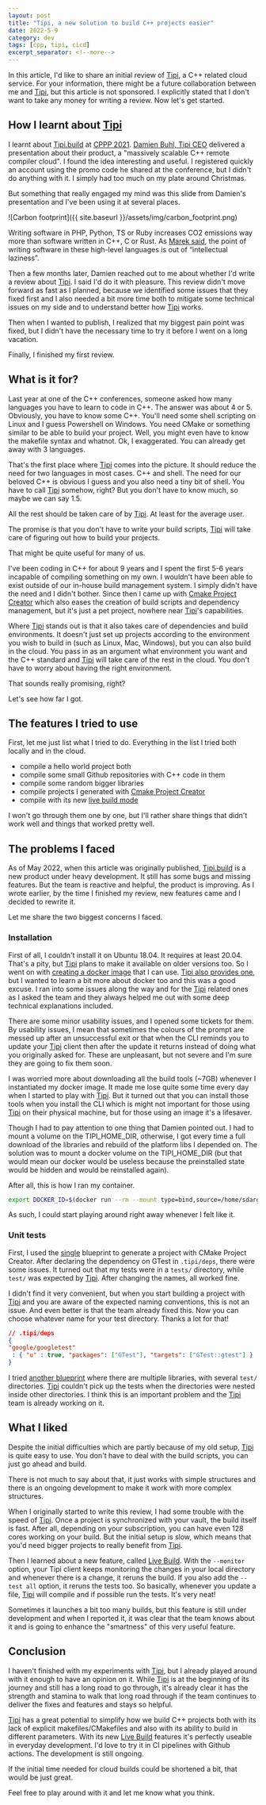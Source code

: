 ```yaml
---
layout: post
title: "Tipi, a new solution to build C++ projects easier"
date: 2022-5-9
category: dev
tags: [cpp, tipi, cicd]
excerpt_separator: <!--more-->
---
```

In this article, I'd like to share an initial review of [Tipi](https://tipi.build/), a C++ related cloud service. For your information, there might be a future collaboration between me and [Tipi](https://tipi.build/), but this article is not sponsored. I explicitly stated that I don't want to take any money for writing a review. Now let's get started.
<!--more-->

## How I learnt about [Tipi](https://tipi.build/)

I learnt about [Tipi.build](https://tipi.build/) at [CPPP 2021](https://www.sandordargo.com/blog/2021/12/15/trip-report-cppp2021). [Damien Buhl, Tipi CEO](https://twitter.com/daminetreg) delivered a presentation about their product, a "massively scalable C++ remote compiler cloud". I found the idea interesting and useful. I registered quickly an account using the promo code he shared at the conference, but I didn't do anything with it. I simply had too much on my plate around Christmas.

But something that really engaged my mind was this slide from Damien's presentation and I've been using it at several places.

![Carbon footprint]({{ site.baseurl }}/assets/img/carbon_footprint.png)

Writing software in PHP, Python, TS or Ruby increases CO2 emissions way more than software written in C++, C or Rust. As [Marek said](https://twitter.com/mrkkrj/status/1467798371670925315), the point of writing software in these high-level languages is out of “intellectual laziness”.

Then a few months later, Damien reached out to me about whether I'd write a review about [Tipi](https://tipi.build/). I said I'd do it with pleasure. This review didn't move forward as fast as I planned, because we identified some issues that they fixed first and I also needed a bit more time both to mitigate some technical issues on my side and to understand better how [Tipi](https://tipi.build/) works.

Then when I wanted to publish, I realized that my biggest pain point was fixed, but I didn't have the necessary time to try it before I went on a long vacation.

Finally, I finished my first review.

## What is it for?

Last year at one of the C++ conferences, someone asked how many languages you have to learn to code in C++. The answer was about 4 or 5. Obviously, you have to know some C++. You'll need some shell scripting on Linux and I guess Powershell on Windows. You need CMake or something similar to be able to build your project. Well, you might even have to know the makefile syntax and whatnot. Ok, I exaggerated. You can already get away with 3 languages.

That's the first place where [Tipi](https://tipi.build/) comes into the picture. It should reduce the need for two languages in most cases. C++ and shell. The need for our beloved C++ is obvious I guess and you also need a tiny bit of shell. You have to call [Tipi](https://tipi.build/) somehow, right? But you don't have to know much, so maybe we can say 1.5.

All the rest should be taken care of by [Tipi](https://tipi.build/). At least for the average user.

The promise is that you don't have to write your build scripts, [Tipi](https://tipi.build/) will take care of figuring out how to build your projects. 

That might be quite useful for many of us.

I've been coding in C++ for about 9 years and I spent the first 5-6 years incapable of compiling something on my own. I wouldn't have been able to exist outside of our in-house build management system. I simply didn't have the need and I didn't bother. Since then I came up with [Cmake Project Creator](https://github.com/sandordargo/cmake-project-creator) which also eases the creation of build scripts and dependency management, but it's just a pet project, nowhere near [Tipi](https://tipi.build/)'s capabilities.

Where [Tipi](https://tipi.build/) stands out is that it also takes care of dependencies and build environments. It doesn't just set up projects according to the environment you wish to build in (such as Linux, Mac, Windows), but you can also build in the cloud. You pass in as an argument what environment you want and the C++ standard and [Tipi](https://tipi.build/) will take care of the rest in the cloud. You don't have to worry about having the right environment.

That sounds really promising, right?

Let's see how far I got.

## The features I tried to use

First, let me just list what I tried to do. Everything in the list I tried both locally and in the cloud.

- compile a hello world project both 
- compile some small Github repositories with C++ code in them
- compile some random bigger libraries
- compile projects I generated with [Cmake Project Creator](https://github.com/sandordargo/cmake-project-creator)
- compile with its new [live build mode](https://tipi.build/explore/live-build)

I won't go through them one by one, but I'll rather share things that didn't work well and things that worked pretty well.

## The problems I faced

As of May 2022, when this article was originally published, [Tipi.build](https://tipi.build/) is a new product under heavy development. It still has some bugs and missing features. But the team is reactive and helpful, the product is improving. As I wrote earlier, by the time I finished my review, new features came and I decided to rewrite it.

Let me share the two biggest concerns I faced.

###  Installation

First of all, I couldn't install it on Ubuntu 18.04. It requires at least 20.04. That's a pity, but [Tipi](https://tipi.build/) plans to make it available on older versions too. So I went on with [creating a docker image](https://github.com/sandordargo/tipi-container) that I can use. [Tipi also provides one](https://hub.docker.com/r/tipibuild/tipi-ubuntu), but I wanted to learn a bit more about docker too and this was a good excuse. I ran into some issues along the way and for the [Tipi](https://tipi.build/) related ones as I asked the team and they always helped me out with some deep technical explanations included.

There are some minor usability issues, and I opened some tickets for them. By usability issues, I mean that sometimes the colours of the prompt are messed up after an unsuccessful exit or that when the CLI reminds you to update your [Tipi](https://tipi.build/) client then after the update it returns instead of doing what you originally asked for. These are unpleasant, but not severe and I'm sure they are going to fix them soon.

I was worried more about downloading all the build tools (\~7GB) whenever I instantiated my docker image. It made me lose quite some time every day when I started to play with [Tipi](https://tipi.build/). But it turned out that you can install those tools when you install the CLI which is might not important for those using [Tipi](https://tipi.build/) on their physical machine, but for those using an image it's a lifesaver.

Though I had to pay attention to one thing that Damien pointed out. I had to mount a volume on the TIPI_HOME_DIR, otherwise, I got every time a full download of the libraries and rebuild of the platform libs I depended on. The solution was to mount a docker volume on the TIPI_HOME_DIR (but that would mean our docker would be useless because the preinstalled state would be hidden and would be reinstalled again).

After all, this is how I ran my container.

```bash
export DOCKER_ID=$(docker run --rm --mount type=bind,source=/home/sdargo/.tipi,target=/home/tipi/.tipi -it -d my-tipi-image /bin/bash) && docker exec -it $DOCKER_ID /bin/bash
```
As such, I could start playing around right away whenever I felt like it.

### Unit tests

First, I used the [single](https://github.com/sandordargo/cmake-project-creator/blob/master/examples/single.json) blueprint to generate a project with CMake Project Creator. After declaring the dependency on GTest in `.tipi/deps`, there were some issues. It turned out that my tests were in a `tests/` directory, while `test/` was expected by [Tipi](https://tipi.build/). After changing the names, all worked fine.

I didn't find it very convenient, but when you start building a project with [Tipi](https://tipi.build/) and you are aware of the expected naming conventions, this is not an issue. And even better is that the team already fixed this. Now you can choose whatever name for your test directory. Thanks a lot for that!

```json
// .tipi/deps
{
"google/googletest"
 : { "u" : true, "packages": ["GTest"], "targets": ["GTest::gtest"] }
}
```

I tried [another blueprint](https://github.com/sandordargo/cmake-project-creator/blob/master/examples/nested_dual.json) where there are multiple libraries, with several `test/` directories. [Tipi](https://tipi.build/) couldn't pick up the tests when the directories were nested inside other directories. I think this is an important problem and the [Tipi](https://tipi.build/) team is already working on it.

## What I liked

Despite the initial difficulties which are partly because of my old setup, [Tipi](https://tipi.build/) is quite easy to use. You don't have to deal with the build scripts, you can just go ahead and build.

There is not much to say about that, it just works with simple structures and there is an ongoing development to make it work with more complex structures.

When I originally started to write this review, I had some trouble with the speed of [Tipi](https://tipi.build/). Once a project is synchronized with your vault, the build itself is fast. After all, depending on your subscription, you can have even 128 cores working on your build. But the initial setup is slow, which means that you'd need bigger projects to really benefit from [Tipi](https://tipi.build/).

Then I learned about a new feature, called [Live Build](https://tipi.build/explore/live-build). With the `--monitor` option, your Tipi client keeps monitoring the changes in your local directory and whenever there is a change, it reruns the build. If you also add the `--test all` option, it reruns the tests too. So basically, whenever you update a file, [Tipi](https://tipi.build/) will compile and if possible run the tests. It's very neat!

Sometimes it launches a bit too many builds, but this feature is still under development and when I reported it, it was clear that the team knows about it and is going to enhance the "smartness" of this very useful feature.

## Conclusion

I haven't finished with my experiments with [Tipi](https://tipi.build/), but I already played around with it enough to have an opinion on it. While [Tipi](https://tipi.build/) is at the beginning of its journey and still has a long road to go through, it's already clear it has the strength and stamina to walk that long road through if the team continues to deliver the fixes and features and stays so helpful.

[Tipi](https://tipi.build/) has a great potential to simplify how we build C++ projects both with its lack of explicit makefiles/CMakefiles and also with its ability to build in different parameters. With its new [Live Build](https://tipi.build/explore/live-build) features it's perfectly useable in everyday development. I'd love to try it in CI pipelines with Github actions. The development is still ongoing.

If the initial time needed for cloud builds could be shortened a bit, that would be just great.

Feel free to play around with it and let me know what you think.
